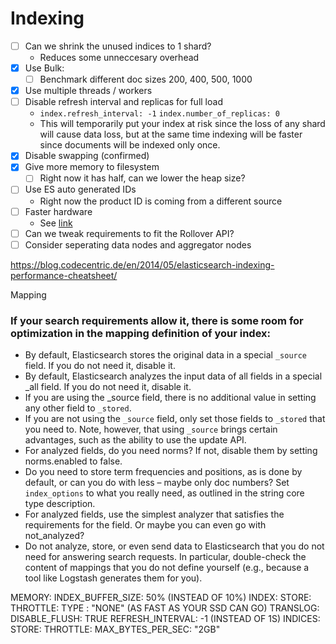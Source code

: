 # Indexing


- [ ] Can we shrink the unused indices to 1 shard?
	- Reduces some unneccesary overhead
- [x] Use Bulk:
	- [ ] Benchmark different doc sizes 200, 400, 500, 1000
- [x] Use multiple threads / workers
- [ ] Disable refresh interval and replicas for full load
	- `index.refresh_interval: -1` `index.number_of_replicas: 0`
	- This will temporarily put your index at risk since the loss of any shard will cause data loss, but at the same time indexing will be faster since documents will be indexed only once.
- [x] Disable swapping (confirmed)
- [x] Give more memory to filesystem 
	- [ ] Right now it has half, can we lower the heap size?
- [ ] Use ES auto generated IDs
	- Right now the product ID is coming from a different source
- [ ] Faster hardware
	- See [link](https://www.elastic.co/guide/en/elasticsearch/reference/5.4/tune-for-indexing-speed.html#_use_faster_hardware)
- [ ] Can we tweak requirements to fit the Rollover API?
- [ ] Consider seperating data nodes and aggregator nodes

https://blog.codecentric.de/en/2014/05/elasticsearch-indexing-performance-cheatsheet/

Mapping

### If your search requirements allow it, there is some room for optimization in the mapping definition of your index:

- By default, Elasticsearch stores the original data in a special `_source` field. If you do not need it, disable it.
- By default, Elasticsearch analyzes the input data of all fields in a special _all field. If you do not need it, disable it.
- If you are using the _source field, there is no additional value in setting any other field to `_stored`.
- If you are not using the `_source` field, only set those fields to `_stored` that you need to. Note, however, that using `_source` brings certain advantages, such as the ability to use the update API.
- For analyzed fields, do you need norms? If not, disable them by setting norms.enabled to false.
- Do you need to store term frequencies and positions, as is done by default, or can you do with less – maybe only doc numbers? Set 
`index_options` to what you really need, as outlined in the string core type description.
- For analyzed fields, use the simplest analyzer that satisfies the requirements for the field. Or maybe you can even go with not_analyzed?
- Do not analyze, store, or even send data to Elasticsearch that you do not need for answering search requests. In particular, double-check the content of mappings that you do not define yourself (e.g., because a tool like Logstash generates them for you).


MEMORY:
INDEX_BUFFER_SIZE: 50% (INSTEAD OF 10%)
INDEX: STORE:
THROTTLE:
TYPE : "NONE" (AS FAST AS YOUR SSD CAN GO)
TRANSLOG: DISABLE_FLUSH: TRUE
REFRESH_INTERVAL: -1 (INSTEAD OF 1S) INDICES:
STORE: THROTTLE:
MAX_BYTES_PER_SEC: "2GB"